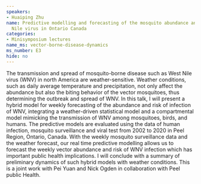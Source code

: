 ```yaml
---
speakers:
- Huaiping Zhu
name: Predictive modelling and forecasting of the mosquito abundance and risk of West
  Nile virus in Ontario Canada
categories:
- Minisymposium lectures
name_ms: vector-borne-disease-dynamics
ms_number: E3
hide: no
---
```

The transmission and spread of mosquito-borne disease such as West Nile virus (WNV) in north America are weather-sensitive. Weather conditions, such as daily average temperature and precipitation, not only affect the abundance but also the biting behavior of the vector mosquitoes, thus determining the outbreak and spread of WNV. In this talk, I will present a hybrid model for weekly forecasting of the abundance and risk of infection of WNV, integrating a weather-driven statistical model and a compartmental model mimicking the transmission of WNV among mosquitoes, birds, and humans. The predictive models are evaluated using the data of human infection, mosquito surveillance and viral test from 2002 to 2020 in Peel Region, Ontario, Canada. With the weekly mosquito surveillance data and the weather forecast, our real time predictive modelling allows us to forecast the weekly vector abundance and risk of WNV infection which has important public health implications. I will conclude with a summary of preliminary dynamics of such hybrid models with weather conditions. This is a joint work with Pei Yuan and Nick Ogden in collaboration with Peel public Health.
